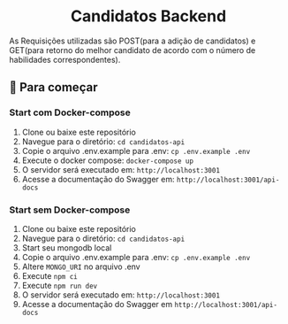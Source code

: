 <h1 align="center">
   Candidatos Backend
</h1>

As Requisições utilizadas são POST(para a adição de candidatos) e GET(para retorno do melhor candidato de acordo com o número de habilidades correspondentes). 

## 🚀 Para começar

### Start com Docker-compose
1. Clone ou baixe este repositório 
2. Navegue para o diretório: `cd candidatos-api`
3. Copie o arquivo .env.example para .env: `cp .env.example .env`
4. Execute o docker compose: `docker-compose up`
5. O servidor será executado em: `http://localhost:3001`
6. Acesse a documentação do Swagger em: `http://localhost:3001/api-docs`

### Start sem Docker-compose
1. Clone ou baixe este repositório 
2. Navegue para o diretório: `cd candidatos-api`
3. Start seu mongodb local
4. Copie o arquivo .env.example para .env: `cp .env.example .env`
5. Altere `MONGO_URI` no arquivo .env 
6. Execute `npm ci`
7. Execute `npm run dev`
8. O servidor será executado em: `http://localhost:3001`
9. Acesse a documentação do Swagger em `http://localhost:3001/api-docs`

